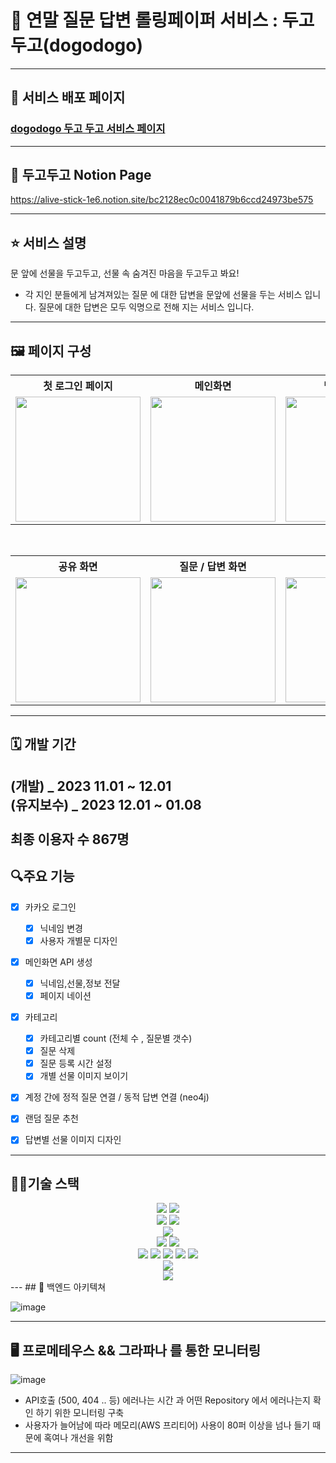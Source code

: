 # 🎄 연말 질문 답변 롤링페이퍼 서비스 : 두고두고(dogodogo)

---
## 🔗 서비스 배포 페이지
### [dogodogo 두고 두고 서비스 페이지](https://dogodogo.vercel.app/)

---

## 🎄 두고두고 Notion Page

https://alive-stick-1e6.notion.site/bc2128ec0c0041879b6ccd24973be575

---
## ⭐ 서비스 설명

문 앞에 선물을 두고두고,
선물 속 숨겨진 마음을 두고두고 봐요!

* 각 지인 분들에게 남겨져있는 질문 에 대한 답변을 문앞에 선물을 두는 서비스 입니다.
  질문에 대한 답변은 모두 익명으로 전해 지는 서비스 입니다.

---

## 🖼️ 페이지 구성

<table>
	<th> 첫 로그인 페이지</th>
	<th> 메인화면</th>
	<th> 닉네임 설정</th>
	<th> 개인 문 디자인</th>
	<th> 답변페이지</th>
	<th> 사이드바</th>
	<th> 이용방법</th>
	<tr>
		<td><img width="200px" src="https://github.com/dogo-dogo/backend/assets/80689135/47204687-3edf-487a-badb-608fad04c915"></td>
		<td><img width="200px" src="https://github.com/dogo-dogo/backend/assets/80689135/e200238c-872e-4457-9655-bc9e92a222d1"></td>
    <td><img width="200px" src="https://github.com/dogo-dogo/backend/assets/80689135/800e611b-1449-4af2-93bf-7000c3ad8074"></td>
    <td><img width="200px" src="https://github.com/dogo-dogo/backend/assets/80689135/076638df-4fb1-4a1a-9d52-e5d5c14f5acc"></td>
	   <td><img width="200px" src="https://github.com/dogo-dogo/backend/assets/80689135/cbf2cb58-199e-483b-aad2-19e41029d6d7"></td>
    <td><img width="200px" src="https://github.com/dogo-dogo/backend/assets/80689135/e95fcd57-5797-4c14-88b6-7667d6ef43cc"></td>
    <td><img width="200px" src="https://github.com/dogo-dogo/backend/assets/80689135/323c5371-c8b1-4ef3-9cb1-c66dfb849329"></td>
</tr>
</table>
<br/>
<table>
	<th>공유 화면</th>
  <th>질문 / 답변 화면</th>
	<th>다른 질문</th>
	<th>선물 이미지 선택(질문/답변)</th>
	<th>선물 이미지 완료</th>
	<tr>
    <td><img width="200px" src="https://github.com/dogo-dogo/backend/assets/80689135/eb2c543d-e0b2-49f3-a53e-b7ae23da7144"></td>
		<td><img width="200px" src="https://github.com/dogo-dogo/backend/assets/80689135/8d91914a-05b0-4687-8b5c-e04d58237575"></td>
		<td><img width="200px" src="https://github.com/dogo-dogo/backend/assets/80689135/223aab42-041e-442f-a997-5231ed3ecd7d"></td>
		<td><img width="200px" src="https://github.com/dogo-dogo/backend/assets/80689135/86c82b80-f1e8-4456-9530-b86ecb8df943"></td>
		<td><img width="200px" src="https://github.com/dogo-dogo/backend/assets/80689135/d13fc960-c3c0-48f8-b756-135cb7982c65"></td>
	</tr>
</table>

---

## 🗓️ 개발 기간
(**개발**) _ 2023 11.01 ~ 12.01 <br>
(**유지보수**) _ 2023 12.01 ~ 01.08 <br> 
<br> 최종 이용자 수 867명
---
## 🔍주요 기능 

- [x] 카카오 로그인
  - [x] 닉네임 변경
  - [x] 사용자 개별문 디자인
- [x] 메인화면 API 생성
  - [x] 닉네임,선물,정보 전달 
  - [x] 페이지 네이션
- [x] 카테고리 
  - [x] 카테고리별 count (전체 수 , 질문별 갯수)
  - [x] 질문 삭제
  - [x] 질문 등록 시간 설정
  - [x] 개별 선물 이미지 보이기 
- [x] 계정 간에 정적 질문 연결 / 동적 답변 연결 (neo4j)
- [x] 랜덤 질문 추천
- [x] 답변별 선물 이미지 디자인 


---
## 👨‍💻기술 스택
<div align="center">

<img src="https://img.shields.io/badge/JAVA 17-red?style=for-the-badge&logo=Java&logoColor=white">
<img src="https://img.shields.io/badge/gradle-02303A?style=for-the-badge&logo=gradle&logoColor=white"> <br>
<img src="https://img.shields.io/badge/spring Boot-6DB33F?style=for-the-badge&logo=springboot&logoColor=white"> 
<img src="https://img.shields.io/badge/swagger-85EA2D?style=for-the-badge&logo=swagger&logoColor=white"> <br>
<img src="https://img.shields.io/badge/spring Security-6DB33F?style=for-the-badge&logo=springsecurity&logoColor=white"> <br>
<img src="https://img.shields.io/badge/github-181717?style=for-the-badge&logo=github&logoColor=white">
<img src="https://img.shields.io/badge/Intellij-000000?style=for-the-badge&logo=intellijidea&logoColor=white"><br>
<img src="https://img.shields.io/badge/amazon ec2-FF9900?style=for-the-badge&logo=amazonec2&logoColor=white">
<img src="https://img.shields.io/badge/amazon s3-569A31?style=for-the-badge&logo=amazons3&logoColor=white">
<img src="https://img.shields.io/badge/docker-2496ED?style=for-the-badge&logo=Docker&logoColor=white">
<img src="https://img.shields.io/badge/prometheus-E6522C?style=for-the-badge&logo=prometheus&logoColor=white">
<img src="https://img.shields.io/badge/grafana-F46800?style=for-the-badge&logo=grafana&logoColor=white"> <br>
<img src="https://img.shields.io/badge/neo4j-4581C3?style=for-the-badge&logo=neo4j&logoColor=white"> <br>
<img src="https://img.shields.io/badge/github actions-2088FF?style=for-the-badge&logo=githubactions&logoColor=white">

</div>
---
## 🧐 백엔드 아키텍쳐

![image](https://github.com/FootStepteam/footstep_BE/assets/80689135/d19f9a5b-e19a-4755-b68b-0b094d182529)

---

## 🖥️ 프로메테우스 && 그라파나 를 통한 모니터링 <br>
![image](https://github.com/FootStepteam/footstep_BE/assets/80689135/9e274949-3818-4e24-bc31-05c866e2b4ba)

* API호출 (500, 404 .. 등) 에러나는 시간 과 어떤 Repository 에서 에러나는지 확인 하기 위한 모니터링 구축 
* 사용자가 늘어남에 따라 메모리(AWS 프리티어) 사용이 80퍼 이상을 넘나 들기 때문에 혹여나 개선을 위함

---

